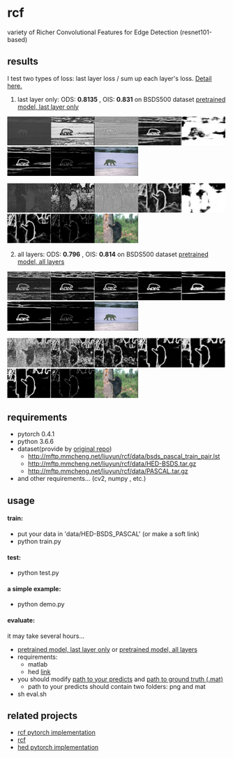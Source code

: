 # rcf

variety of Richer Convolutional Features for Edge Detection (resnet101-based)

## results

I test two types of loss: last layer loss / sum up each layer's loss.
[Detail here.](https://github.com/mayorx/rcf-edge-detection/pull/2/files?utf8=%E2%9C%93&diff=split)

1. last layer only:
ODS: **0.8135** , OIS: **0.831** on BSDS500 dataset
[pretrained model, last layer only](https://drive.google.com/open?id=12JsCtpnMpnyauoceHiJoW94jQnH6MIr8)

<img src="examples/final_layer/100007-1.png" width="100" /><img src="examples/final_layer/100007-2.png" width="100" /><img src="examples/final_layer/100007-3.png" width="100" /><img src="examples/final_layer/100007-4.png" width="100" /><img src="examples/final_layer/100007-5.png" width="100" /><img src="examples/final_layer/100007-6.png" width="100" /><img src="examples/final_layer/100007-nms.png" width="100" /><img src="examples/final_layer/100007-img.jpg" width="100" />

<img src="examples/final_layer/100039-1.png" width="100" /><img src="examples/final_layer/100039-2.png" width="100" /><img src="examples/final_layer/100039-3.png" width="100" /><img src="examples/final_layer/100039-4.png" width="100" /><img src="examples/final_layer/100039-5.png" width="100" /><img src="examples/final_layer/100039-6.png" width="100" /><img src="examples/final_layer/100039-nms.png" width="100" /><img src="examples/final_layer/100039-img.jpg" width="100" />

2. all layers:
ODS: **0.796** , OIS: **0.814**  on BSDS500 dataset
[pretrained model, all layers](https://drive.google.com/open?id=1v9QFjkKtWTwPC3vOoHsy3zi9cKk8BlWN)

<img src="examples/all_layer/100007-1.png" width="100" /><img src="examples/all_layer/100007-2.png" width="100" /><img src="examples/all_layer/100007-3.png" width="100" /><img src="examples/all_layer/100007-4.png" width="100" /><img src="examples/all_layer/100007-5.png" width="100" /><img src="examples/all_layer/100007-6.png" width="100" /><img src="examples/all_layer/100007-nms.png" width="100" /><img src="examples/all_layer/100007-img.jpg" width="100" />

<img src="examples/all_layer/100039-1.png" width="100" /><img src="examples/all_layer/100039-2.png" width="100" /><img src="examples/all_layer/100039-3.png" width="100" /><img src="examples/all_layer/100039-4.png" width="100" /><img src="examples/all_layer/100039-5.png" width="100" /><img src="examples/all_layer/100039-6.png" width="100" /><img src="examples/all_layer/100039-nms.png" width="100" /><img src="examples/all_layer/100039-img.jpg" width="100" />

## requirements

* pytorch 0.4.1
* python 3.6.6
* dataset(provide by [original repo](https://github.com/yun-liu/rcf))
    * http://mftp.mmcheng.net/liuyun/rcf/data/bsds_pascal_train_pair.lst
    * http://mftp.mmcheng.net/liuyun/rcf/data/HED-BSDS.tar.gz
    * http://mftp.mmcheng.net/liuyun/rcf/data/PASCAL.tar.gz
* and other requirements... (cv2, numpy , etc.)

## usage

#### train:

* put your data in 'data/HED-BSDS_PASCAL' (or make a soft link)
* python train.py

#### test:
* python test.py

#### a simple example:
* python demo.py

#### evaluate:

it may take several hours...

* [pretrained model, last layer only](https://drive.google.com/open?id=12JsCtpnMpnyauoceHiJoW94jQnH6MIr8) or [pretrained model, all layers](https://drive.google.com/open?id=1v9QFjkKtWTwPC3vOoHsy3zi9cKk8BlWN)
* requirements:
  * matlab
  * hed [link](https://github.com/xwjabc/hed/tree/c8ed5abc4d2b6ad2862b0d61cf6184ce2cdf3cae)
* you should modify [path to your predicts](https://github.com/mayorx/rcf/blob/master/eval_edge.m#L3) and [path to ground truth (.mat)](https://github.com/mayorx/rcf/blob/master/eval_edge.m#L39)
  * path to your predicts should contain two folders: png and mat
* sh eval.sh

## related projects

* [rcf pytorch implementation](https://github.com/meteorshowers/RCF-pytorch)
* [rcf](https://github.com/yun-liu/rcf)
* [hed pytorch implementation](https://github.com/xwjabc/hed)
